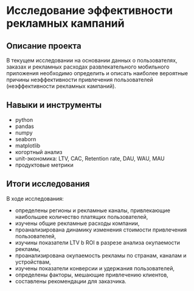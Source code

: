 # Исследование эффективности рекламных кампаний

## Описание проекта

В текущем исследовании на основании данных о пользователях, заказах и рекламных расходах развлекательного мобильного приложения необходимо определить и описать наиболее вероятные причины неэффективности привлечения пользователей (неэффективности рекламных кампаний).

## Навыки и инструменты

- python
- pandas
- numpy
- seaborn
- matplotlib
- когортный анализ
- unit-экономика: LTV, CAC, Retention rate, DAU, WAU, MAU
- продуктовые метрики

## Итоги исследования

В ходе исследования:

- определены регионы и рекламные каналы, привлекающие наибольшее количество платящих пользователей,
- изучены общие рекламные расходы компании,
- проанализирована динамику изменения стоимости привлечения пользователей,
- изучины показатели LTV b ROI в разрезе анализа окупаемости рекламы,
- проанализирована окупаемость рекламы по странам, каналам и устройствам,
- изучены показатели конверсии и удержания пользователей,
- определены факторы, мешающие привлечению клиентов,
- составлены рекомендации для заказчика.

